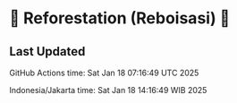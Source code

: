 
# 🌳 Reforestation (Reboisasi) 🌲

## Last Updated

GitHub Actions time: Sat Jan 18 07:16:49 UTC 2025

Indonesia/Jakarta time: Sat Jan 18 14:16:49 WIB 2025

